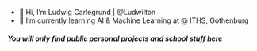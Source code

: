 - 👋 Hi, I’m Ludwig Carlegrund | @Ludwilton 
- 🌱 I’m currently learning AI & Machine Learning at @ ITHS, Gothenburg

##### _You will only find_ **_public_** _personal projects and school stuff here_
<!---
Ludwilton/Ludwilton is a ✨ special ✨ repository because its `README.md` (this file) appears on your GitHub profile.
You can click the Preview link to take a look at your changes.
--->

